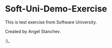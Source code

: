 # Soft-Uni-Demo-Exercise


This is test exercise from Software University.



Created by Angel Stanchev.

:)_
